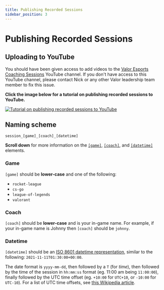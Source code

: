 ```yaml
---
title: Publishing Recorded Sessions
sidebar_position: 3
---
```


# Publishing Recorded Sessions

## Uploading to YouTube

You should have been given access to add videos to the [Valor Esports Coaching Sessions](https://www.youtube.com/channel/UCgeuWCs4UnAkUFeE5j15EHA) YouTube channel. If you don't have access to this YouTube channel, please contact Nick or any other Valor leadership team member to fix this issue.

**Click the image below for a tutorial on publishing recorded sessions to YouTube.**

[![Tutorial on publishing recorded sessions to YouTube](https://img.youtube.com/vi/xyaacHkTqkw/0.jpg)](https://www.youtube.com/watch?v=xyaacHkTqkw)

## Naming scheme

`session_[game]_[coach]_[datetime]`

**Scroll down** for more information on the [`[game]`](#game), [`[coach]`](#coach), and [`[datetime]`](#datetime) elements.

### Game

`[game]` should be **lower-case** and one of the following:

- `rocket-league`
- `cs-go`
- `league-of-legends`
- `valorant`

### Coach

`[coach]` should be **lower-case** and is your in-game name. For example, if your in-game name is Johnny then `[coach]` should be `johnny`.

### Datetime

`[datetime]` should be an [ISO 8601 datetime representation](https://en.wikipedia.org/wiki/ISO_8601), similar to the following: `2021-11-11T01:30:00+00:00`.

The date format is `yyyy-mm-dd`, then followed by a `T` (for _time_), then followed by the time of the session in `hh:mm:ss` format (eg. 11:00 am being `11:00:00`), finally followed by the UTC time offset (eg. `+10:00` for `UTC+10`, or `-10:00` for `UTC-10`). For a list of UTC time offsets, see [this Wikipedia article](https://en.wikipedia.org/wiki/List_of_UTC_time_offsets).
